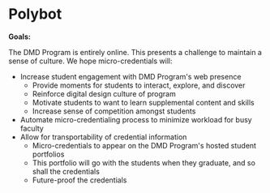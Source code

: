 # Polybot

**Goals:**

The DMD Program is entirely online. This presents a challenge to maintain a sense of culture. We hope micro-credentials will:

- Increase student engagement with DMD Program's web presence
  - Provide moments for students to interact, explore, and discover
  - Reinforce digital design culture of program
  - Motivate students to want to learn supplemental content and skills
  - Increase sense of competition amongst students
- Automate micro-credentialing process to minimize workload for busy faculty
- Allow for transportability of credential information
  - Micro-credentials to appear on the DMD Program's hosted student portfolios
  - This portfolio will go with the students when they graduate, and so shall the credentials
  - Future-proof the credentials 
